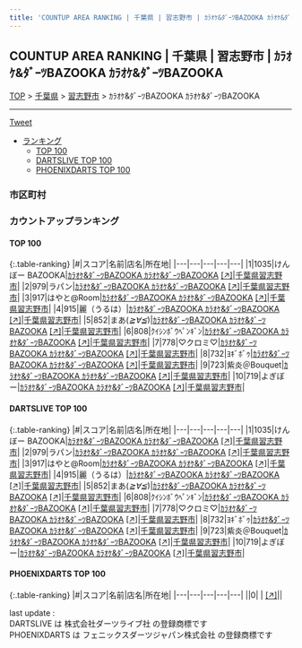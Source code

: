 ```yaml
---
title: 'COUNTUP AREA RANKING | 千葉県 | 習志野市 | ｶﾗｵｹ&ﾀﾞｰﾂBAZOOKA ｶﾗｵｹ&ﾀﾞｰﾂBAZOOKA'
---
```

## COUNTUP AREA RANKING | 千葉県 | 習志野市 | ｶﾗｵｹ&ﾀﾞｰﾂBAZOOKA ｶﾗｵｹ&ﾀﾞｰﾂBAZOOKA

[TOP](/darts/rank/) > [千葉県](/darts/rank/千葉県/) > [習志野市](/darts/rank/千葉県/習志野市/) > ｶﾗｵｹ&ﾀﾞｰﾂBAZOOKA ｶﾗｵｹ&ﾀﾞｰﾂBAZOOKA

___

<a href="https://twitter.com/share?ref_src=twsrc%5Etfw" data-text="COUNTUP AREA RANKING | 千葉県習志野市ｶﾗｵｹ&ﾀﾞｰﾂBAZOOKA ｶﾗｵｹ&ﾀﾞｰﾂBAZOOKA" class="twitter-share-button" data-hashtags="DARTSLIVE,PHOENIXDARTS,darts,ダーツ" data-show-count="false">Tweet</a>

* [ランキング](#カウントアップランキング)
    * [TOP 100](#top-100)
    * [DARTSLIVE TOP 100](#dartslive-top-100)
    * [PHOENIXDARTS TOP 100](#phoenixdarts-top-100)

### 市区町村

<ul>

</ul>

### カウントアップランキング

#### TOP 100



{:.table-ranking}
|#|スコア|名前|店名|所在地|
|---|---|---|---|---|
|1|1035|<span class="rank-name-dl">けんぼー BAZOOKA</span>|<a href="/darts/rank/shops/a673f3d52715357625d56fb0e5c39bac.html">ｶﾗｵｹ&ﾀﾞｰﾂBAZOOKA ｶﾗｵｹ&ﾀﾞｰﾂBAZOOKA</a> <a href="https://search.dartslive.com/jp/shop/a673f3d52715357625d56fb0e5c39bac">[↗]</a>|<a href="/darts/rank/千葉県/習志野市">千葉県習志野市</a>|
|2|979|<span class="rank-name-dl">ラパン</span>|<a href="/darts/rank/shops/a673f3d52715357625d56fb0e5c39bac.html">ｶﾗｵｹ&ﾀﾞｰﾂBAZOOKA ｶﾗｵｹ&ﾀﾞｰﾂBAZOOKA</a> <a href="https://search.dartslive.com/jp/shop/a673f3d52715357625d56fb0e5c39bac">[↗]</a>|<a href="/darts/rank/千葉県/習志野市">千葉県習志野市</a>|
|3|917|<span class="rank-name-dl">はやと@Room</span>|<a href="/darts/rank/shops/a673f3d52715357625d56fb0e5c39bac.html">ｶﾗｵｹ&ﾀﾞｰﾂBAZOOKA ｶﾗｵｹ&ﾀﾞｰﾂBAZOOKA</a> <a href="https://search.dartslive.com/jp/shop/a673f3d52715357625d56fb0e5c39bac">[↗]</a>|<a href="/darts/rank/千葉県/習志野市">千葉県習志野市</a>|
|4|915|<span class="rank-name-dl">麗（うるは）</span>|<a href="/darts/rank/shops/a673f3d52715357625d56fb0e5c39bac.html">ｶﾗｵｹ&ﾀﾞｰﾂBAZOOKA ｶﾗｵｹ&ﾀﾞｰﾂBAZOOKA</a> <a href="https://search.dartslive.com/jp/shop/a673f3d52715357625d56fb0e5c39bac">[↗]</a>|<a href="/darts/rank/千葉県/習志野市">千葉県習志野市</a>|
|5|852|<span class="rank-name-dl">まあ(*≧∀≦*)</span>|<a href="/darts/rank/shops/a673f3d52715357625d56fb0e5c39bac.html">ｶﾗｵｹ&ﾀﾞｰﾂBAZOOKA ｶﾗｵｹ&ﾀﾞｰﾂBAZOOKA</a> <a href="https://search.dartslive.com/jp/shop/a673f3d52715357625d56fb0e5c39bac">[↗]</a>|<a href="/darts/rank/千葉県/習志野市">千葉県習志野市</a>|
|6|808|<span class="rank-name-dl">ｸｲｼﾝﾎﾞｳﾍﾟﾝｷﾞﾝ</span>|<a href="/darts/rank/shops/a673f3d52715357625d56fb0e5c39bac.html">ｶﾗｵｹ&ﾀﾞｰﾂBAZOOKA ｶﾗｵｹ&ﾀﾞｰﾂBAZOOKA</a> <a href="https://search.dartslive.com/jp/shop/a673f3d52715357625d56fb0e5c39bac">[↗]</a>|<a href="/darts/rank/千葉県/習志野市">千葉県習志野市</a>|
|7|778|<span class="rank-name-dl">♡クロミ♡</span>|<a href="/darts/rank/shops/a673f3d52715357625d56fb0e5c39bac.html">ｶﾗｵｹ&ﾀﾞｰﾂBAZOOKA ｶﾗｵｹ&ﾀﾞｰﾂBAZOOKA</a> <a href="https://search.dartslive.com/jp/shop/a673f3d52715357625d56fb0e5c39bac">[↗]</a>|<a href="/darts/rank/千葉県/習志野市">千葉県習志野市</a>|
|8|732|<span class="rank-name-dl">ﾖｷﾞﾎﾞｩ</span>|<a href="/darts/rank/shops/a673f3d52715357625d56fb0e5c39bac.html">ｶﾗｵｹ&ﾀﾞｰﾂBAZOOKA ｶﾗｵｹ&ﾀﾞｰﾂBAZOOKA</a> <a href="https://search.dartslive.com/jp/shop/a673f3d52715357625d56fb0e5c39bac">[↗]</a>|<a href="/darts/rank/千葉県/習志野市">千葉県習志野市</a>|
|9|723|<span class="rank-name-dl">紫炎＠Bouquet</span>|<a href="/darts/rank/shops/a673f3d52715357625d56fb0e5c39bac.html">ｶﾗｵｹ&ﾀﾞｰﾂBAZOOKA ｶﾗｵｹ&ﾀﾞｰﾂBAZOOKA</a> <a href="https://search.dartslive.com/jp/shop/a673f3d52715357625d56fb0e5c39bac">[↗]</a>|<a href="/darts/rank/千葉県/習志野市">千葉県習志野市</a>|
|10|719|<span class="rank-name-dl">よぎぼー</span>|<a href="/darts/rank/shops/a673f3d52715357625d56fb0e5c39bac.html">ｶﾗｵｹ&ﾀﾞｰﾂBAZOOKA ｶﾗｵｹ&ﾀﾞｰﾂBAZOOKA</a> <a href="https://search.dartslive.com/jp/shop/a673f3d52715357625d56fb0e5c39bac">[↗]</a>|<a href="/darts/rank/千葉県/習志野市">千葉県習志野市</a>|


#### DARTSLIVE TOP 100



{:.table-ranking}
|#|スコア|名前|店名|所在地|
|---|---|---|---|---|
|1|1035|<span class="rank-name-dl">けんぼー BAZOOKA</span>|<a href="/darts/rank/shops/a673f3d52715357625d56fb0e5c39bac.html">ｶﾗｵｹ&ﾀﾞｰﾂBAZOOKA ｶﾗｵｹ&ﾀﾞｰﾂBAZOOKA</a> <a href="https://search.dartslive.com/jp/shop/a673f3d52715357625d56fb0e5c39bac">[↗]</a>|<a href="/darts/rank/千葉県/習志野市">千葉県習志野市</a>|
|2|979|<span class="rank-name-dl">ラパン</span>|<a href="/darts/rank/shops/a673f3d52715357625d56fb0e5c39bac.html">ｶﾗｵｹ&ﾀﾞｰﾂBAZOOKA ｶﾗｵｹ&ﾀﾞｰﾂBAZOOKA</a> <a href="https://search.dartslive.com/jp/shop/a673f3d52715357625d56fb0e5c39bac">[↗]</a>|<a href="/darts/rank/千葉県/習志野市">千葉県習志野市</a>|
|3|917|<span class="rank-name-dl">はやと@Room</span>|<a href="/darts/rank/shops/a673f3d52715357625d56fb0e5c39bac.html">ｶﾗｵｹ&ﾀﾞｰﾂBAZOOKA ｶﾗｵｹ&ﾀﾞｰﾂBAZOOKA</a> <a href="https://search.dartslive.com/jp/shop/a673f3d52715357625d56fb0e5c39bac">[↗]</a>|<a href="/darts/rank/千葉県/習志野市">千葉県習志野市</a>|
|4|915|<span class="rank-name-dl">麗（うるは）</span>|<a href="/darts/rank/shops/a673f3d52715357625d56fb0e5c39bac.html">ｶﾗｵｹ&ﾀﾞｰﾂBAZOOKA ｶﾗｵｹ&ﾀﾞｰﾂBAZOOKA</a> <a href="https://search.dartslive.com/jp/shop/a673f3d52715357625d56fb0e5c39bac">[↗]</a>|<a href="/darts/rank/千葉県/習志野市">千葉県習志野市</a>|
|5|852|<span class="rank-name-dl">まあ(*≧∀≦*)</span>|<a href="/darts/rank/shops/a673f3d52715357625d56fb0e5c39bac.html">ｶﾗｵｹ&ﾀﾞｰﾂBAZOOKA ｶﾗｵｹ&ﾀﾞｰﾂBAZOOKA</a> <a href="https://search.dartslive.com/jp/shop/a673f3d52715357625d56fb0e5c39bac">[↗]</a>|<a href="/darts/rank/千葉県/習志野市">千葉県習志野市</a>|
|6|808|<span class="rank-name-dl">ｸｲｼﾝﾎﾞｳﾍﾟﾝｷﾞﾝ</span>|<a href="/darts/rank/shops/a673f3d52715357625d56fb0e5c39bac.html">ｶﾗｵｹ&ﾀﾞｰﾂBAZOOKA ｶﾗｵｹ&ﾀﾞｰﾂBAZOOKA</a> <a href="https://search.dartslive.com/jp/shop/a673f3d52715357625d56fb0e5c39bac">[↗]</a>|<a href="/darts/rank/千葉県/習志野市">千葉県習志野市</a>|
|7|778|<span class="rank-name-dl">♡クロミ♡</span>|<a href="/darts/rank/shops/a673f3d52715357625d56fb0e5c39bac.html">ｶﾗｵｹ&ﾀﾞｰﾂBAZOOKA ｶﾗｵｹ&ﾀﾞｰﾂBAZOOKA</a> <a href="https://search.dartslive.com/jp/shop/a673f3d52715357625d56fb0e5c39bac">[↗]</a>|<a href="/darts/rank/千葉県/習志野市">千葉県習志野市</a>|
|8|732|<span class="rank-name-dl">ﾖｷﾞﾎﾞｩ</span>|<a href="/darts/rank/shops/a673f3d52715357625d56fb0e5c39bac.html">ｶﾗｵｹ&ﾀﾞｰﾂBAZOOKA ｶﾗｵｹ&ﾀﾞｰﾂBAZOOKA</a> <a href="https://search.dartslive.com/jp/shop/a673f3d52715357625d56fb0e5c39bac">[↗]</a>|<a href="/darts/rank/千葉県/習志野市">千葉県習志野市</a>|
|9|723|<span class="rank-name-dl">紫炎＠Bouquet</span>|<a href="/darts/rank/shops/a673f3d52715357625d56fb0e5c39bac.html">ｶﾗｵｹ&ﾀﾞｰﾂBAZOOKA ｶﾗｵｹ&ﾀﾞｰﾂBAZOOKA</a> <a href="https://search.dartslive.com/jp/shop/a673f3d52715357625d56fb0e5c39bac">[↗]</a>|<a href="/darts/rank/千葉県/習志野市">千葉県習志野市</a>|
|10|719|<span class="rank-name-dl">よぎぼー</span>|<a href="/darts/rank/shops/a673f3d52715357625d56fb0e5c39bac.html">ｶﾗｵｹ&ﾀﾞｰﾂBAZOOKA ｶﾗｵｹ&ﾀﾞｰﾂBAZOOKA</a> <a href="https://search.dartslive.com/jp/shop/a673f3d52715357625d56fb0e5c39bac">[↗]</a>|<a href="/darts/rank/千葉県/習志野市">千葉県習志野市</a>|


#### PHOENIXDARTS TOP 100



{:.table-ranking}
|#|スコア|名前|店名|所在地|
|---|---|---|---|---|
||0|<span class="rank-name-dl"> </span>|<a href="/darts/rank/shops/.html"></a> <a href="">[↗]</a>|<a href="/darts/rank//"></a>|


<div class="footer border-top border-gray-light mt-5 pt-3 text-right text-gray">
    last update : <span style="font-weight: italic" id="foot_last_modified"></span><br />
    DARTSLIVE は 株式会社ダーツライブ社 の登録商標です<br />
    PHOENIXDARTS は フェニックスダーツジャパン株式会社 の登録商標です<br />
</div>

<script src="https://cdnjs.cloudflare.com/ajax/libs/jquery.tablesorter/2.31.3/js/jquery.tablesorter.min.js" integrity="sha512-qzgd5cYSZcosqpzpn7zF2ZId8f/8CHmFKZ8j7mU4OUXTNRd5g+ZHBPsgKEwoqxCtdQvExE5LprwwPAgoicguNg==" crossorigin="anonymous" referrerpolicy="no-referrer"></script>
<link rel="stylesheet" href="https://cdnjs.cloudflare.com/ajax/libs/jquery.tablesorter/2.31.3/css/theme.default.min.css" integrity="sha512-wghhOJkjQX0Lh3NSWvNKeZ0ZpNn+SPVXX1Qyc9OCaogADktxrBiBdKGDoqVUOyhStvMBmJQ8ZdMHiR3wuEq8+w==" crossorigin="anonymous" referrerpolicy="no-referrer" />
<script>
$(function() {
    $(".table-ranking").tablesorter({sortList:[[0, 0]]});
    $("#foot_last_modified").text(formatDate(new Date(document.lastModified), 'yyyy-MM-dd HH:mm:ss'));
});
</script>

<script async src="https://platform.twitter.com/widgets.js" charset="utf-8"></script>